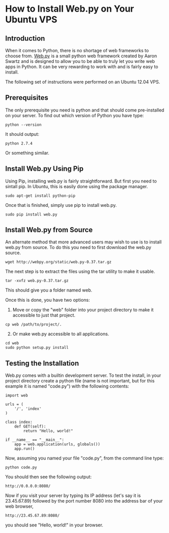 # How to Install Web.py on Your Ubuntu VPS

## Introduction

When it comes to Python, there is no shortage of web frameworks to choose from. [Web.py](http://webpy.org) is a small python web framework created by Aaron Swartz and is designed to allow you to be able to truly let you write web apps in Python.  It can be very rewarding to work with and is fairly easy to install.

The following set of instructions were performed on an Ubuntu 12.04 VPS.

## Prerequisites

The only prerequisite you need is python and that should come pre-installed on your server. To find out which version of Python you have type:
~~~~
python --version
~~~~

It should output:
~~~~
python 2.7.4
~~~~

Or something similar.


## Install Web.py Using Pip

Using Pip, installing web.py is fairly straightforward. But first you need to sintall pip. In Ubuntu, this is easily done using the package manager.
~~~~
sudo apt-get install python-pip
~~~~

Once that is finished, simply use pip to install web.py.
~~~~
sudo pip install web.py
~~~~

## Install Web.py from Source

An alternate method that more advanced users may wish to use is to install web.py from source.  To do this you need to first download the web.py source.
~~~~
wget http://webpy.org/static/web.py-0.37.tar.gz
~~~~

The next step is to extract the files using the tar utility to make it usable.
~~~~
tar -xvfz web.py-0.37.tar.gz
~~~~

This should give you a folder named web.

Once this is done, you have two options:
1. Move or copy the "web" folder into your project directory to make it accessible to just that project.
~~~~
cp web /path/to/project/.
~~~~

2. Or make web.py accessible to all applications.
~~~~
cd web
sudo python setup.py install
~~~~


## Testing the Installation

Web.py comes with a builtin development server.  To test the install, in your project directory create a python file (name is not important, but for this example it is named "code.py") with the following contents:
~~~~
import web

urls = (
    '/', 'index'
)

class index:
    def GET(self):
        return "Hello, world!"

if __name__ == "__main__":
    app = web.application(urls, globals())
    app.run()
~~~~

Now, assuming you named your file "code.py", from the command line type:
~~~~
python code.py
~~~~

You should then see the following output:
~~~~
http://0.0.0.0:8080/
~~~~

Now if you visit your server by typing its IP address (let's say it is 23.45.67.89) followed by the port number 8080 into the address bar of your web browser,
~~~~
http://23.45.67.89:8080/
~~~~

you should see "Hello, world!" in your browser.
